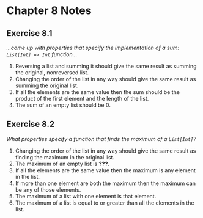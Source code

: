 Chapter 8 Notes
===============

Exercise 8.1
------------

_...come up with properties that specify the implementation of a sum: `List[Int] => Int` function..._

1. Reversing a list and summing it should give the same result as summing the original, nonreversed list.
2. Changing the order of the list in any way should give the same result as summing the original list.
3. If all the elements are the same value then the sum should be the product of the first element and the length of the list.
4. The sum of an empty list should be 0.

Exercise 8.2
------------

_What properties specify a function that finds the maximum of a `List[Int]`?_

1. Changing the order of the list in any way should give the same result as finding the maximum in the original list.
2. The maximum of an empty list is **???**.
3. If all the elements are the same value then the maximum is any element in the list.
4. If more than one element are both the maximum then the maximum can be any of those elements.
5. The maximum of a list with one element is that element.
6. The maximum of a list is equal to or greater than all the elements in the list.